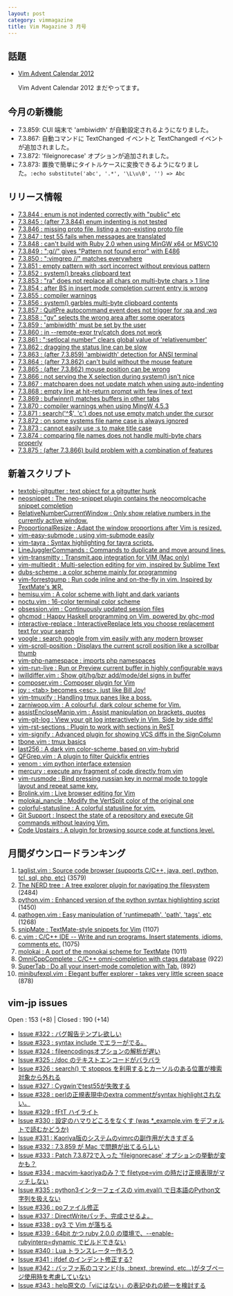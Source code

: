 ```yaml
---
layout: post
category: vimmagazine
title: Vim Magazine 3 月号
---
```


## 話題

- [Vim Advent Calendar 2012](http://atnd.org/events/33746)

  Vim Advent Calendar 2012 まだやってます。


## 今月の新機能

- 7.3.859: CUI 端末で 'ambiwidth' が自動設定されるようになりました。
- 7.3.867: 自動コマンドに TextChanged イベントと TextChangedI イベントが追加されました。
- 7.3.872: 'fileignorecase' オプションが追加されました。
- 7.3.873: 置換で簡単にタイトルケースに変換できるようになりました。`:echo substitute('abc', '.*', '\L\u\0', '') => Abc`

## リリース情報

- [7.3.844 : enum is not indented correctly with "public" etc](http://code.google.com/p/vim/source/detail?r=eccc0e8a82fb632efdfa600db3f65f4ed3dff01b)
- [7.3.845 : (after 7.3.844) enum indenting is not tested](http://code.google.com/p/vim/source/detail?r=171234e02b1e74a2482003d56e7110d37fb4a62b)
- [7.3.846 : missing proto file, listing a non-existing proto file](http://code.google.com/p/vim/source/detail?r=b06bb07d906be3be689f90399effd2b3b2ac2ee3)
- [7.3.847 : test 55 fails when messages are translated](http://code.google.com/p/vim/source/detail?r=4dd43d6b3df705a513be75db8a1b50a83f72088d)
- [7.3.848 : can't build with Ruby 2.0 when using MinGW x64 or MSVC10](http://code.google.com/p/vim/source/detail?r=e49b80f267dc3cde78de78026368dec3a20520f2)
- [7.3.849 : ":g//" gives "Pattern not found error" with E486](http://code.google.com/p/vim/source/detail?r=dc77c2a14a05810bda7e53373d76b7f41341f44d)
- [7.3.850 : ":vimgrep //" matches everywhere](http://code.google.com/p/vim/source/detail?r=07fef68eb0188adb3d750b92b78059cf41fc8c7c)
- [7.3.851 : empty pattern with :sort incorrect without previous pattern](http://code.google.com/p/vim/source/detail?r=dd669f296568a7525e02ab54b615bde20d37c466)
- [7.3.852 : system() breaks clipboard text](http://code.google.com/p/vim/source/detail?r=3fd805ca2a6a6ef231f111c6a7b3cd512abaf537)
- [7.3.853 : "ra" does not replace all chars on multi-byte chars > 1 line](http://code.google.com/p/vim/source/detail?r=eea32254940fb4cd61339650e10a808f4e702e62)
- [7.3.854 : after BS in insert mode completion current entry is wrong](http://code.google.com/p/vim/source/detail?r=14cdb6e4d5b88aaaf7e33eaee87efec5b1c1ebf5)
- [7.3.855 : compiler warnings](http://code.google.com/p/vim/source/detail?r=6604853dd8227c7983dc1b10f804f6aa4b28578f)
- [7.3.856 : system() garbles multi-byte clipboard contents](http://code.google.com/p/vim/source/detail?r=fb533fb6c015f40a3b1301c0c876c35665b0d6ef)
- [7.3.857 : QuitPre autocommand event does not trigger for :qa and :wq](http://code.google.com/p/vim/source/detail?r=4905e038b1057e133d0e72c48cf88580cdedf26b)
- [7.3.858 : "gv" selects the wrong area after some operators](http://code.google.com/p/vim/source/detail?r=0a3fab86f34d6bab27e0be69db4f39ffb664557a)
- [7.3.859 : 'ambiwidth' must be set by the user](http://code.google.com/p/vim/source/detail?r=ecf21be84def6033137d168e0a66500c29aeffec)
- [7.3.860 : in --remote-expr try/catch does not work](http://code.google.com/p/vim/source/detail?r=6ce32844727d8d04e8dc91310d0a4118d81aa161)
- [7.3.861 : ":setlocal number" clears global value of 'relativenumber'](http://code.google.com/p/vim/source/detail?r=6fe728bf165e9b6974ef47e86d98b0eb14ce21f3)
- [7.3.862 : dragging the status line can be slow](http://code.google.com/p/vim/source/detail?r=dd4f3ceb5d86f8367d4cfd6fdc898e493c6d0aad)
- [7.3.863 : (after 7.3.859) 'ambiwidth' detection for ANSI terminal](http://code.google.com/p/vim/source/detail?r=5c0652f455c9f2ae72790a782fe5b5fd1a0e857c)
- [7.3.864 : (after 7.3.862) can't build without the mouse feature](http://code.google.com/p/vim/source/detail?r=a82ef37d38c09523bab204253b52e177dbbc0581)
- [7.3.865 : (after 7.3.862) mouse position can be wrong](http://code.google.com/p/vim/source/detail?r=94342b0605fb9111b7fd4a45a8bbc72992c4c255)
- [7.3.866 : not serving the X selection during system() isn't nice](http://code.google.com/p/vim/source/detail?r=90d72df431e54d677f03171cbe558434029c027e)
- [7.3.867 : matchparen does not update match when using auto-indenting](http://code.google.com/p/vim/source/detail?r=0fcb050fd79d84ed190452e6387e42d320678fec)
- [7.3.868 : empty line at hit-return prompt with few lines of text](http://code.google.com/p/vim/source/detail?r=b31989e2b05832d432557a32ed8901dce237dec2)
- [7.3.869 : bufwinnr() matches buffers in other tabs](http://code.google.com/p/vim/source/detail?r=23ce9a61bdc2a35892ec4e4fa22e8964d60dc6cd)
- [7.3.870 : compiler warnings when using MingW 4.5.3](http://code.google.com/p/vim/source/detail?r=26e59a39fdd965ffe83bd654b705540551c8e0c8)
- [7.3.871 : search('\^$', 'c') does not use empty match under the cursor](http://code.google.com/p/vim/source/detail?r=d52c45b35fb0c3b77bbace6cec3deda8100fbb7a)
- [7.3.872 : on some systems file name case is always ignored](http://code.google.com/p/vim/source/detail?r=edd0bc1f26bd019cfd328a0dc2c9a854607e4a41)
- [7.3.873 : cannot easily use :s to make title case](http://code.google.com/p/vim/source/detail?r=7faeece39228fde0ac5c26a362a223d0dbe9bba5)
- [7.3.874 : comparing file names does not handle multi-byte chars properly](http://code.google.com/p/vim/source/detail?r=4d0b39bcec207130e483ffa66b6f51f999d8e95b)
- [7.3.875 : (after 7.3.866) build problem with a combination of features](http://code.google.com/p/vim/source/detail?r=beab15a2ef147b880bf7b5add269142b9af58317)

## 新着スクリプト

- [textobj-gitgutter : text object for a gitgutter hunk](http://www.vim.org/scripts/script.php?script_id=4458)
- [neosnippet : The neo-snippet plugin contains the neocomplcache snippet completion](http://www.vim.org/scripts/script.php?script_id=4459)
- [RelativeNumberCurrentWindow : Only show relative numbers in the currently active window.](http://www.vim.org/scripts/script.php?script_id=4461)
- [ProportionalResize : Adapt the window proportions after Vim is resized.](http://www.vim.org/scripts/script.php?script_id=4462)
- [vim-easy-submode : using vim-submode easily](http://www.vim.org/scripts/script.php?script_id=4463)
- [vim-tayra : Syntax highlighting for tayra scripts.](http://www.vim.org/scripts/script.php?script_id=4464)
- [LineJugglerCommands : Commands to duplicate and move around lines.](http://www.vim.org/scripts/script.php?script_id=4465)
- [vim-transmitty : Transmit.app integration for VIM (Mac only)](http://www.vim.org/scripts/script.php?script_id=4466)
- [vim-multiedit : Multi-selection editing for vim, inspired by Sublime Text](http://www.vim.org/scripts/script.php?script_id=4467)
- [dubs-scheme : a color scheme mainly for programming](http://www.vim.org/scripts/script.php?script_id=4468)
- [vim-forrestgump : Run code inline and on-the-fly in vim. Inspired by TextMate's ⌘R.](http://www.vim.org/scripts/script.php?script_id=4469)
- [hemisu.vim : A color scheme with light and dark variants](http://www.vim.org/scripts/script.php?script_id=4470)
- [noctu.vim : 16-color terminal color scheme](http://www.vim.org/scripts/script.php?script_id=4471)
- [obsession.vim : Continuously updated session files](http://www.vim.org/scripts/script.php?script_id=4472)
- [ghcmod : Happy Haskell programming on Vim, powered by ghc-mod](http://www.vim.org/scripts/script.php?script_id=4473)
- [interactive-replace : InteractiveReplace lets you choose replacement text for your search](http://www.vim.org/scripts/script.php?script_id=4474)
- [voogle : search google from vim easily with any modern browser](http://www.vim.org/scripts/script.php?script_id=4475)
- [vim-scroll-position : Displays the current scroll position like a scrollbar thumb](http://www.vim.org/scripts/script.php?script_id=4476)
- [vim-php-namespace : imports php namespaces](http://www.vim.org/scripts/script.php?script_id=4477)
- [vim-run-live : Run or Preview current buffer in highly configurable ways](http://www.vim.org/scripts/script.php?script_id=4478)
- [iwilldiffer.vim : Show git/hg/bzr add/mode/del signs in buffer](http://www.vim.org/scripts/script.php?script_id=4479)
- [composer.vim : Composer plugin for Vim](http://www.vim.org/scripts/script.php?script_id=4480)
- [joy : \<tab> becomes \<esc>, just like Bill Joy!](http://www.vim.org/scripts/script.php?script_id=4481)
- [vim-tmuxify : Handling tmux panes like a boss.](http://www.vim.org/scripts/script.php?script_id=4482)
- [zarniwoop.vim : A colourful, dark colour scheme for Vim.](http://www.vim.org/scripts/script.php?script_id=4483)
- [assistEncloseManip.vim : Assist manipulation on brackets, quotes](http://www.vim.org/scripts/script.php?script_id=4484)
- [vim-git-log : View your git log interactively in Vim.  Side by side diffs!](http://www.vim.org/scripts/script.php?script_id=4485)
- [vim-rst-sections : Plugin to work with sections in ReST](http://www.vim.org/scripts/script.php?script_id=4486)
- [vim-signify : Advanced plugin for showing VCS diffs in the SignColumn](http://www.vim.org/scripts/script.php?script_id=4487)
- [tbone.vim : tmux basics](http://www.vim.org/scripts/script.php?script_id=4488)
- [last256 : A dark vim color-scheme, based on vim-hybrid](http://www.vim.org/scripts/script.php?script_id=4489)
- [QFGrep.vim : A plugin to filter Quickfix entries](http://www.vim.org/scripts/script.php?script_id=4490)
- [venom : vim python interface extension](http://www.vim.org/scripts/script.php?script_id=4491)
- [mercury : execute any fragment of code directly from vim](http://www.vim.org/scripts/script.php?script_id=4492)
- [vim-rusmode : Bind pressing russian key in normal mode to toggle layout and repeat same key.](http://www.vim.org/scripts/script.php?script_id=4493)
- [Brolink.vim : Live browser editing for Vim](http://www.vim.org/scripts/script.php?script_id=4494)
- [molokai\_nancle : Modify the VertSplit color of the original one](http://www.vim.org/scripts/script.php?script_id=4495)
- [colorful-statusline : A colorful statusline for vim.](http://www.vim.org/scripts/script.php?script_id=4496)
- [Git Support : Inspect the state of a repository and execute Git commands without leaving Vim.](http://www.vim.org/scripts/script.php?script_id=4497)
- [Code Upstairs : A plugin for browsing source code at functions level.](http://www.vim.org/scripts/script.php?script_id=4498)

## 月間ダウンロードランキング

1. [taglist.vim : Source code browser (supports C/C++, java, perl, python, tcl, sql, php, etc)](http://www.vim.org/scripts/script.php?script_id=273) (3579)
2. [The NERD tree : A tree explorer plugin for navigating the filesystem](http://www.vim.org/scripts/script.php?script_id=1658) (2484)
3. [python.vim : Enhanced version of the python syntax highlighting script](http://www.vim.org/scripts/script.php?script_id=790) (1450)
4. [pathogen.vim : Easy manipulation of 'runtimepath', 'path', 'tags', etc](http://www.vim.org/scripts/script.php?script_id=2332) (1268)
5. [snipMate : TextMate-style snippets for Vim](http://www.vim.org/scripts/script.php?script_id=2540) (1107)
6. [c.vim : C/C++ IDE --  Write and run programs. Insert statements, idioms, comments etc.](http://www.vim.org/scripts/script.php?script_id=213) (1075)
7. [molokai : A port of the monokai scheme for TextMate](http://www.vim.org/scripts/script.php?script_id=2340) (1011)
8. [OmniCppComplete : C/C++ omni-completion with ctags database](http://www.vim.org/scripts/script.php?script_id=1520) (922)
9. [SuperTab : Do all your insert-mode completion with Tab.](http://www.vim.org/scripts/script.php?script_id=1643) (892)
10. [minibufexpl.vim : Elegant buffer explorer - takes very little screen space](http://www.vim.org/scripts/script.php?script_id=159) (878)

## vim-jp issues

Open : 153 (+8) | Closed : 190 (+14)

- [Issue #322 : バグ報告テンプレ欲しい](https://github.com/vim-jp/issues/issues/322)
- [Issue #323 : syntax include でエラーがでる。](https://github.com/vim-jp/issues/issues/323)
- [Issue #324 : fileencodingsオプションの解析が遅い](https://github.com/vim-jp/issues/issues/324)
- [Issue #325 : /doc のテキストエンコードがバラバラ](https://github.com/vim-jp/issues/issues/325)
- [Issue #326 : search() で stoppos を利用するとカーソルのある位置が検索対象から外れる](https://github.com/vim-jp/issues/issues/326)
- [Issue #327 : Cygwinでtest55が失敗する](https://github.com/vim-jp/issues/issues/327)
- [Issue #328 : perlの正規表現中のextra commentがsyntax highlightされない。](https://github.com/vim-jp/issues/issues/328)
- [Issue #329 : fFtT ハイライト](https://github.com/vim-jp/issues/issues/329)
- [Issue #330 : 設定のハマりどころをなくす (was \*\_example.vim をデフォルトで読むかどうか)](https://github.com/vim-jp/issues/issues/330)
- [Issue #331 : Kaoriya版のシステムのvimrcの副作用が大きすぎる](https://github.com/vim-jp/issues/issues/331)
- [Issue #332 : 7.3.859 が Mac で問題が出てるらしい](https://github.com/vim-jp/issues/issues/332)
- [Issue #333 : Patch 7.3.872で入った 'fileignorecase' オプションの挙動が変かも？](https://github.com/vim-jp/issues/issues/333)
- [Issue #334 : macvim-kaoriyaのみ？で filetype=vim の時だけ正規表現がマッチしない](https://github.com/vim-jp/issues/issues/334)
- [Issue #335 : python3インターフェイスの vim.eval() で日本語のPython文字列を扱えない](https://github.com/vim-jp/issues/issues/335)
- [Issue #336 : poファイル修正](https://github.com/vim-jp/issues/issues/336)
- [Issue #337 : DirectWriteパッチ、完成させるよ。](https://github.com/vim-jp/issues/issues/337)
- [Issue #338 : py3 で Vim が落ちる](https://github.com/vim-jp/issues/issues/338)
- [Issue #339 : 64bit かつ ruby 2.0.0 の環境で、--enable-rubyinterp=dynamic でビルドできない](https://github.com/vim-jp/issues/issues/339)
- [Issue #340 : Lua トランスレーター作ろう](https://github.com/vim-jp/issues/issues/340)
- [Issue #341 : ifdef のインデント修正する?](https://github.com/vim-jp/issues/issues/341)
- [Issue #342 : バッファ系のコマンド(:ls, :bnext, :brewind, etc...)がタブページ使用時を考慮していない](https://github.com/vim-jp/issues/issues/342)
- [Issue #343 : help原文の「viにはない」の表記ゆれの統一を検討する](https://github.com/vim-jp/issues/issues/343)

